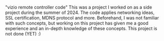 "vizio remote controller code"
This was a project I worked on as a side project during the summer of 2024. The code applies networking ideas, SSL certification, MDNS protocol and more.
Beforehand, I was not familiar with such concepts, but working on this project has given me a good experience and an in-depth knowledge of these concepts.
This project is not done (YET) :)
